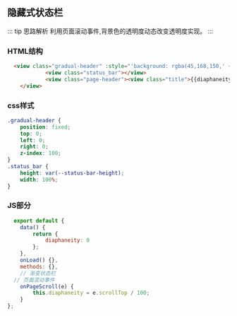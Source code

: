<!--
 * @Desc: ---   ----
 * @Date: 2019-12-23 11:47:00
 * @LastEditors  : 王
 * @LastEditTime : 2019-12-26 09:33:23
 -->
## 隐藏式状态栏

::: tip 思路解析
  利用页面滚动事件,背景色的透明度动态改变透明度实现。
:::

### HTML结构
``` html
  <view class="gradual-header" :style="'background: rgba(45,168,150,' + diaphaneity + ')'">
			<view class="status_bar"></view>
			<view class="page-header"><view class="title">{{diaphaneity>0?'首页':''}}</view></view>
	</view>
```
### css样式
``` css
.gradual-header {
	position: fixed;
	top: 0;
	left: 0;
	right: 0;
	z-index: 100;
}
.status_bar {
	height: var(--status-bar-height);
	width: 100%;
}
```
### JS部分
``` javascript
  export default {
	data() {
		return {
			diaphaneity: 0
		};
	},
	onLoad() {},
	methods: {},
	// 渐变状态栏
  // 页面混动事件
	onPageScroll(e) {
		this.diaphaneity = e.scrollTop / 100;
	}
};

```
